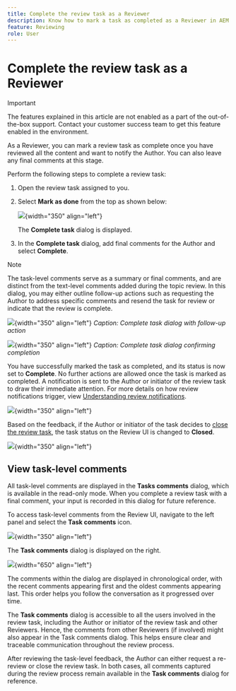 ```yaml
---
title: Complete the review task as a Reviewer
description: Know how to mark a task as completed as a Reviewer in AEM Guides.
feature: Reviewing 
role: User
---
```

# Complete the review task as a Reviewer

>[!IMPORTANT]
>
> The features explained in this article are not enabled as a part of the out-of-the-box support. Contact your customer success team to get this feature enabled in the environment.  

As a Reviewer, you can mark a review task as complete once you have reviewed all the content and want to notify the Author. You can also leave any final comments at this stage.

Perform the following steps to complete a review task:

1. Open the review task assigned to you.
2. Select **Mark as done** from the top as shown below: 

    ![](images/review-task-mark-as-done.png){width="350" align="left"}

    The **Complete task** dialog is displayed.
3. In the **Complete task** dialog, add final comments for the Author and select **Complete**. 

>[!NOTE]
>
> The task-level comments serve as a summary or final comments, and are distinct from the text-level comments added during the topic review. In this dialog, you may either outline follow-up actions such as requesting the Author to address specific comments and resend the task for review or indicate that the review is complete.  

![](images/complete-task-dialog-followup.png){width="350" align="left"}
*Caption: Complete task dialog with follow-up action*

![](images/complete-task-dialog.png){width="350" align="left"}
*Caption: Complete task dialog confirming completion*

You have successfully marked the task as completed, and its status is now set to **Complete**. No further actions are allowed once the task is marked as completed. A notification is sent to the Author or initiator of the review task to draw their immediate attention. For more details on how review notifications trigger, view [Understanding review notifications](./review-understanding-review-notifications.md).

![](images/task-completed-status.png){width="350" align="left"}

Based on the feedback, if the Author or initiator of the task decides to [close the review task](./review-close-review-task.md), the task status on the Review UI is changed to **Closed**. 

![](images/review-status-closed-review-ui.png){width="350" align="left"}

## View task-level comments

All task-level comments are displayed in the **Tasks comments** dialog, which is available in the read-only mode. When you complete a review task with a final comment, your input is recorded in this dialog for future reference.

To access task-level comments from the Review UI, navigate to the left panel and select the **Task comments** icon. 

![](images/task-comments-icon.png){width="350" align="left"}

The **Task comments** dialog is displayed on the right. 

![](images/task-comments-reviewer.png){width="650" align="left"}

The comments within the dialog are displayed in chronological order, with the recent comments appearing first and the oldest comments appearing last. This order helps you follow the conversation as it progressed over time.

The **Task comments** dialog is accessible to all the users involved in the review task, including the Author or initiator of the review task and other Reviewers. Hence, the comments from other Reviewers (if involved) might also appear in the Task comments dialog. This helps ensure clear and traceable communication throughout the review process. 

After reviewing the task-level feedback, the Author can either request a re-review or close the review task. In both cases, all comments captured during the review process remain available in the **Task comments** dialog for reference.

